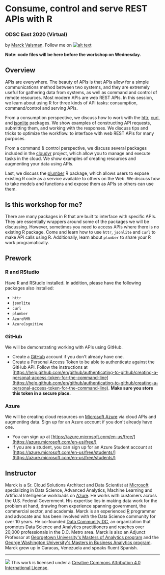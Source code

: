 # Consume, control and serve REST APIs with R

<!-- Please don't remove this: Grab your social icons from https://github.com/carlsednaoui/gitsocial -->

<!-- display the social media buttons in your README -->
<!-- icons with padding -->

[1.1]: http://i.imgur.com/tXSoThF.png (twitter icon with padding)
[1]: http://www.twitter.com/wahalulu

### ODSC East 2020 (Virtual)

by [Marck Vaisman](https://www.linkedin.com/in/marckvaisman). Follow me on [![alt text][1.1]][1]

**Note: code files will be here before the workshop on Wednesday.**

## Overview

APIs are everywhere. The beauty of APIs is that APIs allow for a simple communications method between two systems, and they are extremely useful for gathering data from systems, as well as command and control of remote resources. Most modern APIs are web REST APIs. In this session, we learn about using R for three kinds of API tasks: consumption, command/control and serving APIs.

From a consumption perspective, we discuss how to work with the [httr](https://httr.r-lib.org/), [curl](https://jeroen.cran.dev/curl/), and [jsonlite](https://jeroen.cran.dev/jsonlite/) packages. We show examples of constructing API requests, submitting them, and working with the responses. We discuss tips and tricks to optimize the workflow.
to interface with web REST APIs for many purposes.

From a command & control perspective, we discuss several packages included in the [cloudyr](http://cloudyr.github.io/) project, which allow you to manage and execute tasks in the cloud. We show examples of creating resources and augmenting your data using APIs.

Last, we discuss the [plumber](https://www.rplumber.io/) R package, which allows users to expose existing R code as a service available to others on the Web. We discuss how to take models and functions and expose them as APIs so others can use them.

## Is this workshop for me?

There are many packages in R that are built to interface with specific APIs. They are essentially wrappers around some of the packages we will be discussing. However, sometimes you need to access APIs where there is no existing R package. Come and learn how to use `httr`, `jsonlite` and `curl` to make API calls using R. Additionally, learn about `plumber` to share your R work programatically.

## Prework

### R and RStudio

Have R and RStudio installed. In addition, please have the following packages also installed:

* `httr`
* `jsonlite`
* `curl`
* `plumber`
* `AzureRMR`
* `AzureCognitive`

### GitHub

We will be demonstrating working with APIs using GitHub.

* Create a [GitHub](www.github.com) account if you don't already have one.
* Create a Personal Access Token to be able to authenticate against the GitHub API. Follow the instructions at [https://help.github.com/en/github/authenticating-to-github/creating-a-personal-access-token-for-the-command-line](https://help.github.com/en/github/authenticating-to-github/creating-a-personal-access-token-for-the-command-line). **Make sure you store this token in a secure place.**

### Azure

We will be creating cloud resources on [Microsoft Azure](https://azure.microsoft.com/en-us/) via cloud APIs and augmenting data. Sign up for an Azure account if you don't already have one. 

* You can sign up at [https://azure.microsoft.com/en-us/free/](https://azure.microsoft.com/en-us/free/)
* If you are a student, you can sign up for an Azure Student account at [https://azure.microsoft.com/en-us/free/students/](https://azure.microsoft.com/en-us/free/students/)



## Instructor

Marck is a Sr. Cloud Solutions Architect and Data Scientist at [Microsoft](www.microsoft.com) specializing in Data Science, Advanced Analytics, Machine Learning and Artificial Intelligence workloads on [Azure](azure.microsoft.com). He works with customers across the U.S. Federal Government. His expertise lies in making data work for the problem at hand, drawing from experience spanning government, the commercial sector, and academia. Marck is an experienced [R](https://cran.r-project.org/) programmer and advocate and has been involved with the Data Science community for over 10 years. He co-founded [Data Community DC](www.datacomunitydc.org), an organization that promotes Data Science and Analytics practitioners and reaches over 20,000 professionals in the D.C. Metro area. Marck is also an Adjunct Professor at [Georgetown University's Masters of Analytics program](https://analytics.georgetown.edu/) and the [George Washington University's Masters in Business Analytics program](https://business.gwu.edu/prospective-students/specialized-masters/msba-admission). Marck grew up in Caracas, Venezuela and speaks fluent Spanish.

-----

![](https://i.creativecommons.org/l/by/4.0/88x31.png) This work is
licensed under a [Creative Commons Attribution 4.0 International
License](https://creativecommons.org/licenses/by/4.0/).